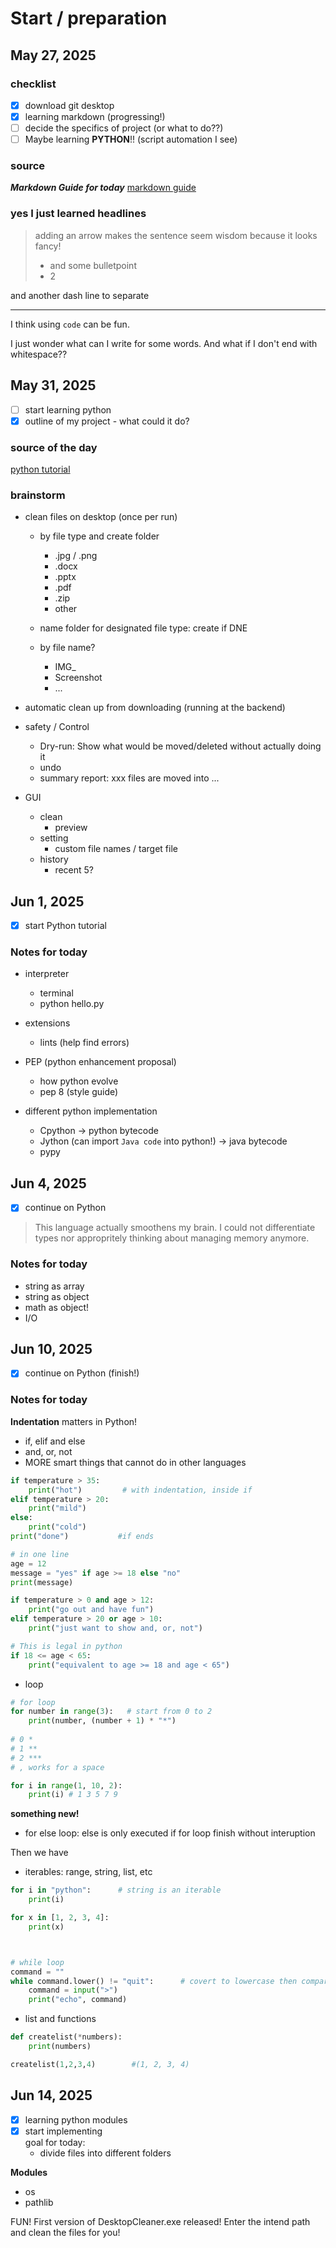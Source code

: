 # Start / preparation 
## May 27, 2025
### checklist
- [x] download git desktop    
- [x] learning markdown (progressing!)  
- [ ] decide the specifics of project (or what to do??)  
- [ ] Maybe learning **PYTHON**!!  (script automation I see)

### source 
***Markdown Guide for today***
[markdown guide](https://markdown.com.cn/basic-syntax/emphasis.html 
"you'll see me when your mouse float here - i Know it's cool")

### yes I just learned headlines
> adding an arrow makes the sentence seem wisdom
> because it looks fancy!   
> - and some bulletpoint 
> - 2

and another dash line to separate 

*** 

I think using `code` can be fun. 

I just wonder what can I write for some words.
And what if I don't end with whitespace??



## May 31, 2025
- [ ] start learning python 
- [x] outline of my project - what could it do? 

### source of the day
[python tutorial](https://www.youtube.com/watch?v=K5KVEU3aaeQ "learning in 2 hrs")

### brainstorm 
- clean files on desktop (once per run)
    - by file type and create folder
        - .jpg / .png
        - .docx
        - .pptx
        - .pdf
        - .zip
        - other


    - name folder for designated file type: create if DNE
    - by file name?
        - IMG_
        - Screenshot
        - ...

- automatic clean up from downloading (running at the backend)

- safety / Control
    - Dry-run: Show what would be moved/deleted without actually doing it
    - undo 
    - summary report: xxx files are moved into ... 

- GUI
    - clean
        - preview
    - setting
        - custom file names / target file
    - history
        - recent 5? 



## Jun 1, 2025
- [x] start Python tutorial

### Notes for today
- interpreter 
    - terminal 
    - python hello.py

- extensions
    - lints (help find errors)

- PEP (python enhancement proposal)
    - how python evolve
    - pep 8 (style guide)

- different python implementation
    - Cpython   -> python bytecode
    - Jython (can import `Java code` into python!)  -> java bytecode
    - pypy 


## Jun 4, 2025
- [x] continue on Python   

> This language actually smoothens my brain. I could not differentiate types nor appropritely 
> thinking about managing memory anymore.    

### Notes for today
- string as array 
- string as object 
- math as object! 
- I/O


## Jun 10, 2025
- [x] continue on Python (finish!) 

### Notes for today
**Indentation** matters in Python! 
- if, elif and else
- and, or, not
- MORE smart things that cannot do in other languages

```python
if temperature > 35: 
    print("hot")         # with indentation, inside if 
elif temperature > 20: 
    print("mild")
else: 
    print("cold")
print("done")           #if ends

# in one line
age = 12 
message = "yes" if age >= 18 else "no"
print(message)

if temperature > 0 and age > 12: 
    print("go out and have fun")
elif temperature > 20 or age > 10:
    print("just want to show and, or, not")

# This is legal in python
if 18 <= age < 65:
    print("equivalent to age >= 18 and age < 65")

```

- loop 

```python
# for loop
for number in range(3):   # start from 0 to 2 
    print(number, (number + 1) * "*")
    
# 0 *
# 1 **
# 2 ***
# , works for a space 

for i in range(1, 10, 2):
    print(i) # 1 3 5 7 9 
```


**something new!**
- for else loop: else is only executed if for loop finish without interuption 

Then we have 
- iterables: range, string, list, etc
```python
for i in "python":      # string is an iterable
    print(i)

for x in [1, 2, 3, 4]: 
    print(x)



# while loop 
command = ""
while command.lower() != "quit":      # covert to lowercase then compare
    command = input(">")
    print("echo", command)
```



- list and functions 
```python 
def createlist(*numbers):
    print(numbers)

createlist(1,2,3,4)        #(1, 2, 3, 4)
```


## Jun 14, 2025
- [x] learning python modules 
- [x] start implementing    
    goal for today: 
    - divide files into different folders

**Modules** 
- os
- pathlib

FUN! 
First version of DesktopCleaner.exe released! 
Enter the intend path and clean the files for you! 

